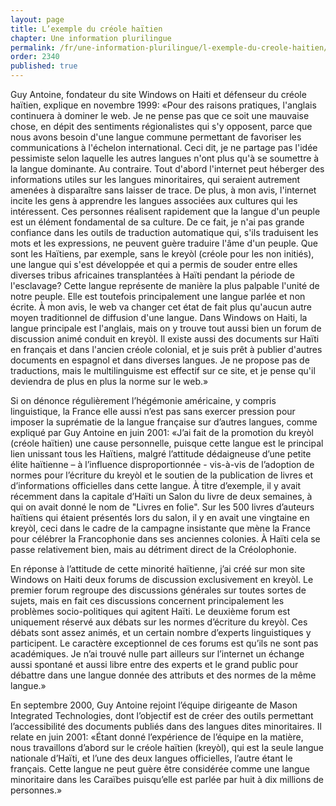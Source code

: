 ```yaml
---
layout: page
title: L’exemple du créole haïtien
chapter: Une information plurilingue
permalink: /fr/une-information-plurilingue/l-exemple-du-creole-haitien/
order: 2340
published: true
---
```

<p>Guy Antoine, fondateur du site Windows on Haiti et défenseur du créole haïtien, explique en novembre 1999: «Pour des raisons pratiques, l'anglais continuera à dominer le web. Je ne pense pas que ce soit une mauvaise chose, en dépit des sentiments régionalistes qui s'y opposent, parce que nous avons besoin d'une langue commune permettant de favoriser les communications à l'échelon international. Ceci dit, je ne partage pas l'idée pessimiste selon laquelle les autres langues n'ont plus qu'à se soumettre à la langue dominante. Au contraire. Tout d'abord l'internet peut héberger des informations utiles sur les langues minoritaires, qui seraient autrement amenées à disparaître sans laisser de trace. De plus, à mon avis, l'internet incite les gens à apprendre les langues associées aux cultures qui les intéressent. Ces personnes réalisent rapidement que la langue d'un peuple est un élément fondamental de sa culture. De ce fait, je n'ai pas grande confiance dans les outils de traduction automatique qui, s'ils traduisent les mots et les expressions, ne peuvent guère traduire l'âme d'un peuple. Que sont les Haïtiens, par exemple, sans le kreyòl (créole pour les non initiés), une langue qui s'est développée et qui a permis de souder entre elles diverses tribus africaines transplantées à Haïti pendant la période de l'esclavage? Cette langue représente de manière la plus palpable l'unité de notre peuple. Elle est toutefois principalement une langue parlée et non écrite. À mon avis, le web va changer cet état de fait plus qu'aucun autre moyen traditionnel de diffusion d'une langue. Dans Windows on Haiti, la langue principale est l'anglais, mais on y trouve tout aussi bien un forum de discussion animé conduit en kreyòl. Il existe aussi des documents sur Haïti en français et dans l'ancien créole colonial, et je suis prêt à publier d'autres documents en espagnol et dans diverses langues. Je ne propose pas de traductions, mais le multilinguisme est effectif sur ce site, et je pense qu'il deviendra de plus en plus la norme sur le web.»</p>

<p>Si on dénonce régulièrement l’hégémonie américaine, y compris linguistique, la France elle aussi n’est pas sans exercer pression pour imposer la suprématie de la langue française sur d’autres langues, comme expliqué par Guy Antoine en juin 2001: «J’ai fait de la promotion du kreyòl (créole haïtien) une cause personnelle, puisque cette langue est le principal lien unissant tous les Haïtiens, malgré l’attitude dédaigneuse d’une petite élite haïtienne – à l’influence disproportionnée - vis-à-vis de l’adoption de normes pour l’écriture du kreyòl et le soutien de la publication de livres et d’informations officielles dans cette langue. À titre d’exemple, il y avait récemment dans la capitale d’Haïti un Salon du livre de deux semaines, à qui on avait donné le nom de "Livres en folie". Sur les 500 livres d’auteurs haïtiens qui étaient présentés lors du salon, il y en avait une vingtaine en kreyòl, ceci dans le cadre de la campagne insistante que mène la France pour célébrer la Francophonie dans ses anciennes colonies. À Haïti cela se passe relativement bien, mais au détriment direct de la Créolophonie.</p>

<p>En réponse à l’attitude de cette minorité haïtienne, j’ai créé sur mon site Windows on Haiti deux forums de discussion exclusivement en kreyòl. Le premier forum regroupe des discussions générales sur toutes sortes de sujets, mais en fait ces discussions concernent principalement les problèmes socio-politiques qui agitent Haïti. Le deuxième forum est uniquement réservé aux débats sur les normes d’écriture du kreyòl. Ces débats sont assez animés, et un certain nombre d’experts linguistiques y participent. Le caractère exceptionnel de ces forums est qu’ils ne sont pas académiques. Je n’ai trouvé nulle part ailleurs sur l’internet un échange aussi spontané et aussi libre entre des experts et le grand public pour débattre dans une langue donnée des attributs et des normes de la même langue.»</p>

<p>En septembre 2000, Guy Antoine rejoint l’équipe dirigeante de Mason Integrated Technologies, dont l’objectif est de créer des outils permettant l’accessibilité des documents publiés dans des langues dites minoritaires. Il relate en juin 2001: «Étant donné l’expérience de l’équipe en la matière, nous travaillons d’abord sur le créole haïtien (kreyòl), qui est la seule langue nationale d’Haïti, et l’une des deux langues officielles, l’autre étant le français. Cette langue ne peut guère être considérée comme une langue minoritaire dans les Caraïbes puisqu’elle est parlée par huit à dix millions de personnes.»</p>